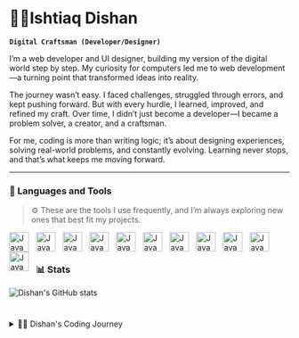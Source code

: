 # 🧗‍♂️Ishtiaq Dishan

**`Digital Craftsman (Developer/Designer)`**

I’m a web developer and UI designer, building my version of the digital world step by step. My curiosity for computers led me to web development—a turning point that transformed ideas into reality.

The journey wasn’t easy. I faced challenges, struggled through errors, and kept pushing forward. But with every hurdle, I learned, improved, and refined my craft. Over time, I didn’t just become a developer—I became a problem solver, a creator, and a craftsman.

For me, coding is more than writing logic; it’s about designing experiences, solving real-world problems, and constantly evolving. Learning never stops, and that’s what keeps me moving forward.

---

### 🧰 Languages and Tools

> ⚙️ These are the tools I use frequently, and I’m always exploring new ones that best fit my projects.

<div>
<img align="left" alt="Java" width="35px" style="padding-right:10px;" src="https://cdn.jsdelivr.net/gh/devicons/devicon@latest/icons/linux/linux-original.svg" />

<img align="left" alt="Java" width="35px" style="padding-right:10px;" src="https://cdn.jsdelivr.net/gh/devicons/devicon@latest/icons/html5/html5-original.svg" />

<img align="left" alt="Java" width="35px" style="padding-right:10px;" src="https://cdn.jsdelivr.net/gh/devicons/devicon@latest/icons/css3/css3-original.svg" />

<img align="left" alt="Java" width="35px" style="padding-right:10px;" src="https://cdn.jsdelivr.net/gh/devicons/devicon@latest/icons/javascript/javascript-original.svg" />

<img align="left" alt="Java" width="35px" style="padding-right:10px;" src="https://cdn.jsdelivr.net/gh/devicons/devicon@latest/icons/react/react-original-wordmark.svg" />

<img align="left" alt="Java" width="35px" style="padding-right:10px;" src="https://cdn.jsdelivr.net/gh/devicons/devicon@latest/icons/express/express-original.svg" />

<img align="left" alt="Java" width="35px" style="padding-right:10px;" src="https://cdn.jsdelivr.net/gh/devicons/devicon@latest/icons/jest/jest-plain.svg" />

<img align="left" alt="Java" width="35px" style="padding-right:10px;" src="https://cdn.jsdelivr.net/gh/devicons/devicon@latest/icons/npm/npm-original-wordmark.svg" />

<img align="left" alt="Java" width="35px" style="padding-right:10px;" src="https://cdn.jsdelivr.net/gh/devicons/devicon@latest/icons/sqlite/sqlite-original.svg" />

<img align="left" alt="Java" width="35px" style="padding-right:10px;" src="https://cdn.jsdelivr.net/gh/devicons/devicon@latest/icons/bootstrap/bootstrap-original.svg" />

<img align="left" alt="Java" width="35px" style="padding-right:10px;" src="https://cdn.jsdelivr.net/gh/devicons/devicon@latest/icons/figma/figma-original.svg" />

</div>
<br />

#

### 📊 Stats

![Dishan's GitHub stats](https://github-readme-stats.vercel.app/api?username=dishan1223&show_icons=true&theme=gruvbox)

#

<details>
    <summary>🧑‍💻 Dishan's Coding Journey</summary>
    <br/>
    My journey started like many others—with curiosity and a passion for learning. As a teenager, discovering coding felt like unlocking a world where I could build anything I imagined. Despite the challenges—errors, bugs, and moments of doubt—I kept pushing forward.
    I often questioned if I belonged in this field, but my love for technology and the thrill of creating kept me going. Over time, persistence turned struggles into skills. Now, I can confidently say I belong here. Most importantly, I’ve learned how to learn—a skill that keeps me evolving every day.

</details>
